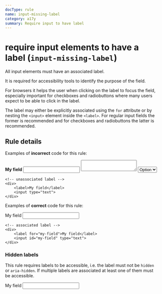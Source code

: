 ```yaml
---
docType: rule
name: input-missing-label
category: a17y
summary: Require input to have label
---
```


# require input elements to have a label (`input-missing-label`)

All input elements must have an associated label.

It is required for accessibility tools to identify the purpose of the field.

For browsers it helps the user when clicking on the label to focus the field,
especially important for checkboxes and radiobuttons where many users expect to be
able to click in the label.

The label may either be explicitly associated using the `for` attribute or by
nesting the `<input>` element inside the `<label>`. For regular input fields the
former is recommended and for checkboxes and radiobuttons the latter is
recommended.

## Rule details

Examples of **incorrect** code for this rule:

<validate name="incorrect" rules="input-missing-label">
    <!-- no label element at all -->
    <div>
        <strong>My field</strong>
        <input type="text">
        <textarea></textarea>
        <select>
            <option>Option</option>
        </select>
    </div>

    <!-- unassociated label -->
    <div>
        <label>My field</label>
        <input type="text">
    </div>

</validate>

Examples of **correct** code for this rule:

<validate name="correct" rules="input-missing-label">
    <!-- label with descendant -->
    <div>
        <label>My field <input type="text"></label>
    </div>

    <!-- associated label -->
    <div>
        <label for="my-field">My field</label>
        <input id="my-field" type="text">
    </div>

</validate>

### Hidden labels

This rule requires labels to be accessible, i.e. the label must not be `hidden` or `aria-hidden`.
If multiple labels are associated at least one of them must be accessible.

<validate name="hidden" rules="input-missing-label">
	<label for="my-input" aria-hidden="true">My field</label>
	<input id="my-input" type="text">
</validate>
